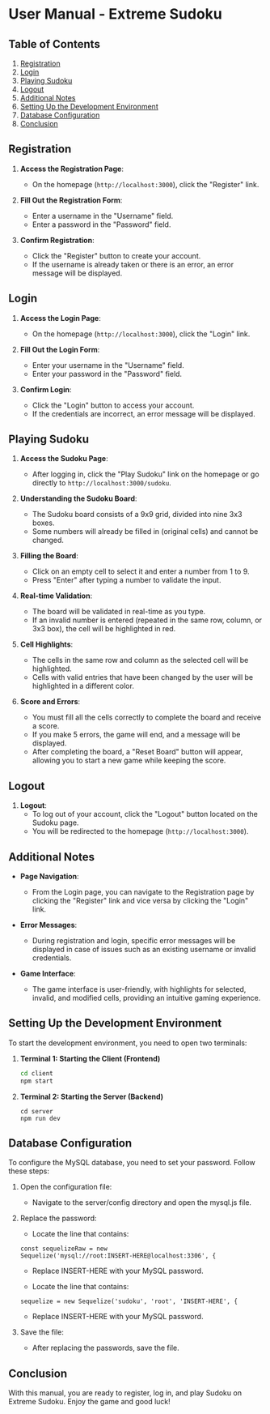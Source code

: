 # User Manual - Extreme Sudoku

## Table of Contents
1. [Registration](#registration)
2. [Login](#login)
3. [Playing Sudoku](#playing-sudoku)
4. [Logout](#logout)
5. [Additional Notes](#additional-notes)
6. [Setting Up the Development Environment](#setting-up-the-development-environment)
7. [Database Configuration](#database-configuration)
8. [Conclusion](#conclusion)

## Registration

1. **Access the Registration Page**:
   - On the homepage (`http://localhost:3000`), click the "Register" link.

2. **Fill Out the Registration Form**:
   - Enter a username in the "Username" field.
   - Enter a password in the "Password" field.

3. **Confirm Registration**:
   - Click the "Register" button to create your account.
   - If the username is already taken or there is an error, an error message will be displayed.

## Login

1. **Access the Login Page**:
   - On the homepage (`http://localhost:3000`), click the "Login" link.

2. **Fill Out the Login Form**:
   - Enter your username in the "Username" field.
   - Enter your password in the "Password" field.

3. **Confirm Login**:
   - Click the "Login" button to access your account.
   - If the credentials are incorrect, an error message will be displayed.

## Playing Sudoku

1. **Access the Sudoku Page**:
   - After logging in, click the "Play Sudoku" link on the homepage or go directly to `http://localhost:3000/sudoku`.

2. **Understanding the Sudoku Board**:
   - The Sudoku board consists of a 9x9 grid, divided into nine 3x3 boxes.
   - Some numbers will already be filled in (original cells) and cannot be changed.

3. **Filling the Board**:
   - Click on an empty cell to select it and enter a number from 1 to 9.
   - Press "Enter" after typing a number to validate the input.

4. **Real-time Validation**:
   - The board will be validated in real-time as you type.
   - If an invalid number is entered (repeated in the same row, column, or 3x3 box), the cell will be highlighted in red.

5. **Cell Highlights**:
   - The cells in the same row and column as the selected cell will be highlighted.
   - Cells with valid entries that have been changed by the user will be highlighted in a different color.

6. **Score and Errors**:
   - You must fill all the cells correctly to complete the board and receive a score.
   - If you make 5 errors, the game will end, and a message will be displayed.
   - After completing the board, a "Reset Board" button will appear, allowing you to start a new game while keeping the score.

## Logout

1. **Logout**:
   - To log out of your account, click the "Logout" button located on the Sudoku page.
   - You will be redirected to the homepage (`http://localhost:3000`).

## Additional Notes

- **Page Navigation**:
  - From the Login page, you can navigate to the Registration page by clicking the "Register" link and vice versa by clicking the "Login" link.

- **Error Messages**:
  - During registration and login, specific error messages will be displayed in case of issues such as an existing username or invalid credentials.

- **Game Interface**:
  - The game interface is user-friendly, with highlights for selected, invalid, and modified cells, providing an intuitive gaming experience.

## Setting Up the Development Environment

To start the development environment, you need to open two terminals:

1. **Terminal 1: Starting the Client (Frontend)**
   ```sh
   cd client
   npm start
    ```

2. **Terminal 2: Starting the Server (Backend)**
    ```
    cd server
    npm run dev
    ```

## Database Configuration

To configure the MySQL database, you need to set your password. Follow these steps:

1. Open the configuration file:

    - Navigate to the server/config directory and open the mysql.js file.

2. Replace the password:

    - Locate the line that contains:
    ```
    const sequelizeRaw = new 
    Sequelize('mysql://root:INSERT-HERE@localhost:3306', {             
    ```

    - Replace INSERT-HERE with your MySQL password.

    - Locate the line that contains:
    
    ```
    sequelize = new Sequelize('sudoku', 'root', 'INSERT-HERE', { 
    ```
    - Replace INSERT-HERE with your MySQL password.

3. Save the file:
    - After replacing the passwords, save the file.

## Conclusion
With this manual, you are ready to register, log in, and play Sudoku on Extreme Sudoku. Enjoy the game and good luck!


